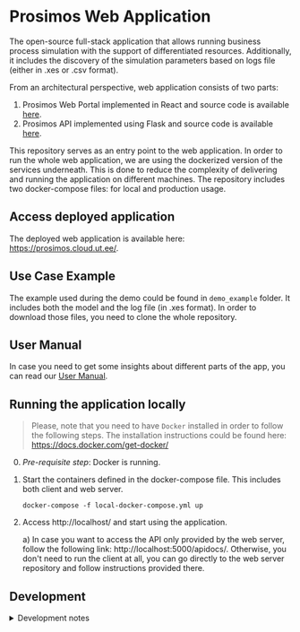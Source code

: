 # Prosimos Web Application

The open-source full-stack application that allows running business process simulation with the support of differentiated resources. Additionally, it includes the discovery of the simulation parameters based on logs file (either in .xes or .csv format).

From an architectural perspective, web application consists of two parts:
1) Prosimos Web Portal implemented in React and source code is available [here](https://github.com/AutomatedProcessImprovement/prosimos-frontend).
2) Prosimos API implemented using Flask and source code is available [here](https://github.com/AutomatedProcessImprovement/prosimos-microservice).

This repository serves as an entry point to the web application. In order to run the whole web application, we are using the dockerized version of the services underneath. This is done to reduce the complexity of delivering and running the application on different machines. The repository includes two docker-compose files: for local and production usage. 


## Access deployed application

The deployed web application is available here: https://prosimos.cloud.ut.ee/.

## Use Case Example

The example used during the demo could be found in `demo_example` folder. It includes both the model and the log file (in .xes format). In order to download those files, you need to clone the whole repository.

## User Manual

In case you need to get some insights about different parts of the app, you can read our [User Manual](user_manual.md).

## Running the application locally

> Please, note that you need to have `Docker` installed in order to follow the following steps. The installation instructions could be found here: https://docs.docker.com/get-docker/

0) *Pre-requisite step*: Docker is running.
1) Start the containers defined in the docker-compose file. This includes both client and web server.
    ```
    docker-compose -f local-docker-compose.yml up
    ```
2) Access http://localhost/ and start using the application.

    a) In case you want to access the API only provided by the web server, follow the following link: http://localhost:5000/apidocs/. Otherwise, you don't need to run the client at all, you can go directly to the web server repository and follow instructions provided there.

## Development
<details><summary>Development notes</summary>

### Update the VM with the new version of the api / client / certbot

If you want to roll out a new release, you can run the script available here.
Note: it will restart both `api` and `client` containers (basically, everything except `certbot`).
Otherwise, if you want to roll out a new release manually, proceed with the next steps:

1. Download new data from the repository
    ```
    sudo git fetch
    ```
2. Pull changes for the current branch
    ```
    sudo git pull
    ```
3. Two options available:
    - If you want to restart only some containers:
        ```
        sudo docker-compose up -d --no-deps <container_name>
        ```

        where `<container_name>` should be changed, for example, to `api` / `client`.
    - If you want to restart all containers inside the `docker-compose.yml`:
        ```
        sudo docker-compose up -d
        ```

</summary>
